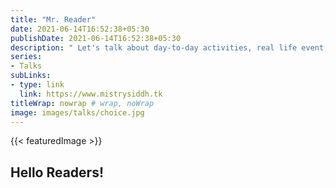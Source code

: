 ```yaml
---
title: "Mr. Reader"
date: 2021-06-14T16:52:38+05:30
publishDate: 2021-06-14T16:52:38+05:30
description: " Let's talk about day-to-day activities, real life event, which is related to our daily work. We all know that our daily life is a mess Where we don't know what we're doing, or if we know what we're doing, then we're doing different than our day-to-day life activities So let's have a discussion on it."
series:
- Talks
subLinks:
- type: link
  link: https://www.mistrysiddh.tk
titleWrap: nowrap # wrap, noWrap
image: images/talks/choice.jpg
---
```

{{< featuredImage >}}

## Hello Readers!
